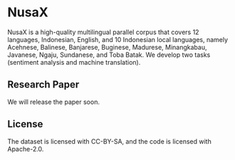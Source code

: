 # NusaX

NusaX is a high-quality multilingual parallel corpus that covers 12 languages, Indonesian, English, and 10 Indonesian local languages, namely Acehnese, Balinese, Banjarese, Buginese, Madurese, Minangkabau, Javanese, Ngaju, Sundanese, and Toba Batak. We develop two tasks (sentiment analysis and machine translation).

## Research Paper
We will release the paper soon.

## License
The dataset is licensed with CC-BY-SA, and the code is licensed with Apache-2.0.
